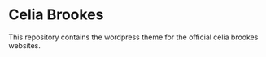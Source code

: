 # Celia Brookes
 This repository contains the wordpress theme for the official celia brookes websites.
